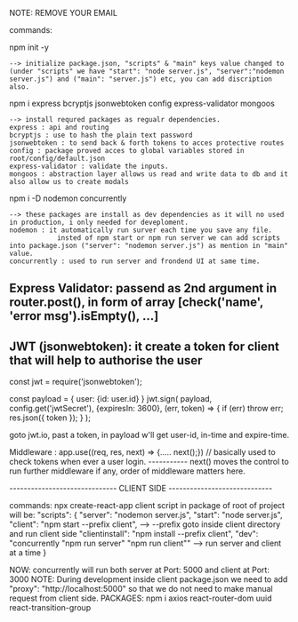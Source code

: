 NOTE: REMOVE YOUR EMAIL

commands:

npm init -y

    --> initialize package.json, "scripts" & "main" keys value changed to (under "scripts" we have "start": "node server.js", "server":"nodemon server.js") and ("main": "server.js") etc, you can add discription also.

npm i express bcryptjs jsonwebtoken config express-validator mongoos

    --> install requred packages as regualr dependencies.
    express : api and routing
    bcryptjs : use to hash the plain text password
    jsonwebtoken : to send back & forth tokens to acces protective routes
    config : package proved acces to global variables stored in root/config/default.json
    express-validator : validate the inputs.
    mongoos : abstraction layer allows us read and write data to db and it also allow us to create modals

npm i -D nodemon concurrently

    --> these packages are install as dev dependencies as it will no used in production, i only needed for deveploment.
    nodemon : it automatically run surver each time you save any file.
                insted of npm start or npm run server we can add scripts into package.json ("server": "nodemon server.js") as mention in "main" value.
    concurrently : used to run server and frondend UI at same time.

## Express Validator: passend as 2nd argument in router.post(), in form of array [check('name', 'error msg').isEmpty(), ...]

## JWT (jsonwebtoken): it create a token for client that will help to authorise the user

const jwt = require('jsonwebtoken');

const payload = { user: {id: user.id} }
jwt.sign(
payload,
config.get('jwtSecret'),
{expiresIn: 3600},
(err, token) => {
if (err) throw err;
res.json({ token });
}
);

goto jwt.io, past a token, in payload w'll get user-id, in-time and expire-time.

Middleware : app.use((req, res, next) => {..... next();}) // basically used to check tokens when ever a user login.
----------- next() moves the control to run further middleware if any, order of middleware matters here.

------------------------------ CLIENT SIDE -----------------------------

commands: npx create-react-app client
script in package of root of project will be:
"scripts": {
"server": "nodemon server.js",
"start": "node server.js",
"client": "npm start --prefix client", --> --prefix goto inside client directory and run client side
"clientinstall": "npm install --prefix client",
"dev": "concurrently \"npm run server\" \"npm run client\"" --> run server and client at a time
}

NOW: concurrently will run both server at Port: 5000 and client at Port: 3000
NOTE: During development inside client package.json we need to add "proxy": "http://localhost:5000" so that we do not need to make manual request from client side.
PACKAGES:
npm i axios react-router-dom uuid react-transition-group
